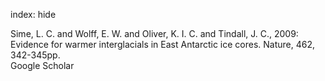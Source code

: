 index: hide

<div class="Citation">

  <div class="Citation-body">
    <div class="Citation-text">Sime, L. C. and Wolff, E. W. and Oliver, K. I. C. and Tindall, J. C., 2009: Evidence for warmer interglacials in East Antarctic ice cores. <span class="Article-journal">Nature, </span><span class="Article-volume">462, </span>342-345pp.</div>
    <div class="Citation-links">
      <div class="CitationLink" data-href="https://scholar.google.com/scholar?q=Evidence+for+warmer+interglacials+in+East+Antarctic+ice+cores">
        <div class="CitationLink-icon CitationLink-Scholar"></div>
        <div class="CitationLink-text">Google Scholar</div>
      </div>
    </div>
  </div>
</div>


<div class="Citation-copy">

</div>